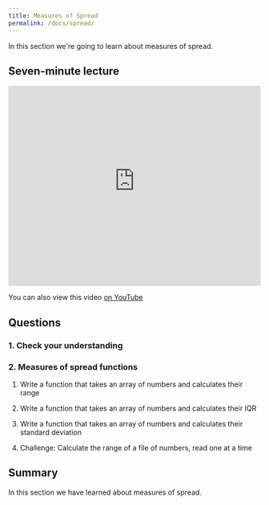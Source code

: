 ```yaml
---
title: Measures of Spread
permalink: /docs/spread/
---
```


In this section we're going to learn about measures of spread.

## Seven-minute lecture

<iframe width="100%" height="400px" src="https://www.youtube-nocookie.com/embed/X_f8upZKcKc" frameborder="0" allow="accelerometer; autoplay; encrypted-media; gyroscope; picture-in-picture" allowfullscreen></iframe>

You can also view this video [on YouTube](https://youtu.be/X_f8upZKcKc)

## Questions

### 1. Check your understanding

### 2. Measures of spread functions
1. Write a function that takes an array of numbers and calculates their range
2. Write a function that takes an array of numbers and calculates their IQR
3. Write a function that takes an array of numbers and calculates their standard deviation

4. Challenge: Calculate the range of a file of numbers, read one at a time

## Summary

In this section we have learned about measures of spread.